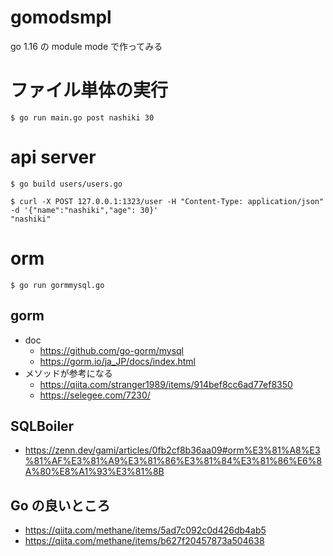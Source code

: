 # gomodsmpl
go 1.16 の module mode で作ってみる

# ファイル単体の実行

```shell
$ go run main.go post nashiki 30 
```

# api server

```shell
$ go build users/users.go

$ curl -X POST 127.0.0.1:1323/user -H "Content-Type: application/json" -d '{"name":"nashiki","age": 30}' 
"nashiki"
```

# orm

```shell
$ go run gormmysql.go
```

## gorm

- doc
  - https://github.com/go-gorm/mysql
  - https://gorm.io/ja_JP/docs/index.html
- メソッドが参考になる
  - https://qiita.com/stranger1989/items/914bef8cc6ad77ef8350
  - https://selegee.com/7230/

## SQLBoiler

- https://zenn.dev/gami/articles/0fb2cf8b36aa09#orm%E3%81%A8%E3%81%AF%E3%81%A9%E3%81%86%E3%81%84%E3%81%86%E6%8A%80%E8%A1%93%E3%81%8B

## Go の良いところ
- https://qiita.com/methane/items/5ad7c092c0d426db4ab5
- https://qiita.com/methane/items/b627f20457873a504638